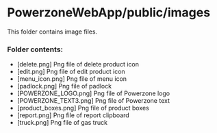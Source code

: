 # PowerzoneWebApp/public/images

This folder contains image files.

### Folder contents:
- [delete.png] Png file of delete product icon
- [edit.png] Png file of edit product icon
- [menu_icon.png] Png file of menu icon
- [padlock.png] Png file of padlock
- [POWERZONE_LOGO.png] Png file of Powerzone logo
- [POWERZONE_TEXT3.png] Png file of Powerzone text
- [product_boxes.png] Png file of product boxes
- [report.png] Png file of report clipboard
- [truck.png] Png file of gas truck
